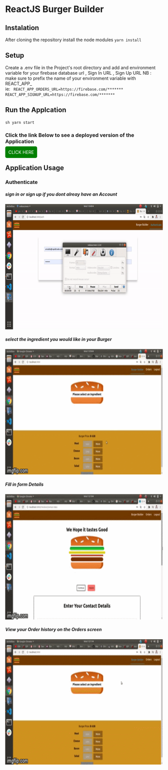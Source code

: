 # ReactJS Burger Builder

## Instalation 
After cloning the repository install the node modules
    `` yarn install `` 
## Setup 
Create a .env file in the Project's root directory and add and environment variable for your firebase database url , Sign In URL , Sign Up URL
NB : make sure to prefix the name of your environment variable with REACT_APP_<url-name>  
ie:
`` REACT_APP_ORDERS_URL=https://firebase.com/*******``
`` REACT_APP_SIGNUP_URL=https://firebase.com/*******``
## Run the Applcation
``sh yarn start ``

### Click the link Below to see a deployed version of the Application
<a href="https://react-burger-bead9.firebaseapp.com/"  target="_blank" style="padding: 10px;background-color:green ;width:50px; height:15px;border-radius:5px; color:white;text-decoration:none"/>CLICK HERE</a>

## Application Usage 
### Authenticate 
##### sign in or sign up if you dont alreay have an Account
<img src="images/authentication.gif" height="400px" >

##### select the ingredient you would like in your Burger
<img src="images/ingredients.gif" height="400px">

##### Fill in form Details
<img src="images/form.gif" height="400px">


##### View your Order history on the Orders screen
<img src="images/orders.gif" height="400px">